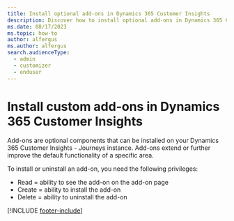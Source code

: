 ```yaml
---
title: Install optional add-ons in Dynamics 365 Customer Insights
description: Discover how to install optional add-ons in Dynamics 365 Customer Insights - Journeys designed to enhance your existing set-up and tailored to meet your business needs.
ms.date: 08/17/2023
ms.topic: how-to
author: alfergus
ms.author: alfergus
search.audienceType: 
  - admin
  - customizer
  - enduser
---
```


# Install custom add-ons in Dynamics 365 Customer Insights

Add-ons are optional components that can be installed on your Dynamics 365 Customer Insights - Journeys instance. Add-ons extend or further improve the default functionality of a specific area.

To install or uninstall an add-on, you need the following privileges:

- Read = ability to see the add-on on the add-on page
- Create = ability to install the add-on
- Delete = ability to uninstall the add-on

[!INCLUDE [footer-include](./includes/footer-banner.md)]
